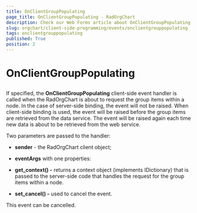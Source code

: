```yaml
---
title: OnClientGroupPopulating
page_title: OnClientGroupPopulating - RadOrgChart
description: Check our Web Forms article about OnClientGroupPopulating.
slug: orgchart/client-side-programming/events/onclientgrouppopulating
tags: onclientgrouppopulating
published: True
position: 2
---
```


# OnClientGroupPopulating



## 

If specified, the **OnClientGroupPopulating** client-side event handler is called when the RadOrgChart is about to request the group items within a node. In the case of server-side binding, the event will not be raised. When client-side binding is used, the event will be raised before the group items are retrieved from the data service. The event will be raised again each time new data is about to be retrieved from the web service.

Two parameters are passed to the handler:

* **sender** - the RadOrgChart client object;

* **eventArgs** with one properties:

* **get_context() -** returns a context object (implements IDictionary) that is passed to the server-side code that handles the request for the group items within a node.

* **set_cancel() -** used to cancel the event.

This event can be cancelled.


